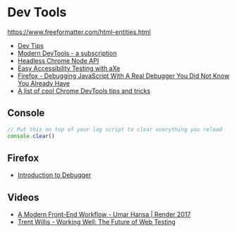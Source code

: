 # Dev Tools

https://www.freeformatter.com/html-entities.html

* [Dev Tips](https://umaar.com/dev-tips/)
* [Modern DevTools - a subscription](https://moderndevtools.com/)
* [Headless Chrome Node API](https://github.com/GoogleChrome/puppeteer)
* [Easy Accessibility Testing with aXe](https://www.axe-core.org/)
* [Firefox - Debugging JavaScript With A Real Debugger You Did Not Know You Already Have](https://www.smashingmagazine.com/2018/02/javascript-firefox-debugger/)
* [A list of cool Chrome DevTools tips and tricks](https://flaviocopes.com/chrome-devtools-tips/)

## Console

```js
// Put this on top of your log script to clear everything you reload
console.clear()
```

## Firefox

* [Introduction to Debugger](https://mozilladevelopers.github.io/playground/debugger/)

## Videos

* [A Modern Front-End Workflow - Umar Hansa | Render 2017](https://www.youtube.com/watch?v=v5r_n6Tq0uk)
* [Trent Willis - Working Well: The Future of Web Testing](https://www.youtube.com/watch?v=UrKUbaCJ938)

